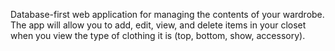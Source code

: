 Database-first web application for managing the contents of your wardrobe. The app will allow you to add, edit, view, and delete items in your closet when you view the type of clothing it is (top, bottom, show, accessory).